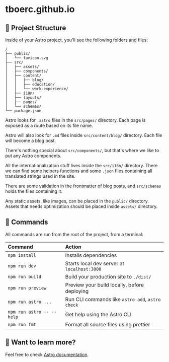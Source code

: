 # tboerc.github.io

## 🚀 Project Structure

Inside of your Astro project, you'll see the following folders and files:

```
/
├── public/
│   └── favicon.svg
├── src/
│   ├── assets/
│   ├── components/
│   ├── content/
│   │   ├── blog/
│   │   ├── education/
│   │   └── work-experience/
│   ├── i18n/
│   ├── layouts/
│   ├── pages/
│   └── schemas/
└── package.json
```

Astro looks for `.astro` files in the `src/pages/` directory. Each page is exposed as a route based on its file name.

Astro will also look for `.md` files inside `src/content/blog/` directory. Each file will become a blog post.

There's nothing special about `src/components/`, but that's where we like to put any Astro components.

All the internationalization stuff lives inside the `src/i18n/` directory. There we can find some helpers functions and some `.json` files containing all translated strings used in the site.

There are some validation in the frontmatter of blog posts, and `src/schemas` holds the files containing it.

Any static assets, like images, can be placed in the `public/` directory. Assets that needs optimization should be placed inside `assets/` directory.

## 🧞 Commands

All commands are run from the root of the project, from a terminal:

| Command                   | Action                                           |
| :------------------------ | :----------------------------------------------- |
| `npm install`             | Installs dependencies                            |
| `npm run dev`             | Starts local dev server at `localhost:3000`      |
| `npm run build`           | Build your production site to `./dist/`          |
| `npm run preview`         | Preview your build locally, before deploying     |
| `npm run astro ...`       | Run CLI commands like `astro add`, `astro check` |
| `npm run astro -- --help` | Get help using the Astro CLI                     |
| `npm run fmt`             | Format all source files using prettier           |

## 👀 Want to learn more?

Feel free to check [Astro documentation](https://docs.astro.build).
